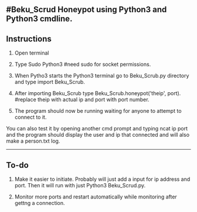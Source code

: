 #Beku_Scrud
Honeypot using Python3 and Python3 cmdline.
-------------
Instructions
-------------
1. Open terminal

2. Type Sudo Python3 #need sudo for socket permissions.

3. When Pytho3 starts the Python3 terminal go to Beku_Scrub.py directory and type import Beku_Scrub.

4. After importing Beku_Scrub type Beku_Scrub.honeypot('theip', port). #replace theip with actual ip and port with port number.

5. The program should now be running waiting for anyone to attempt to connect to it. 

You can also test it by opening another cmd prompt and typing ncat ip port and the program should display the user and ip that connected and will also make a person.txt log.

-----------
To-do
-----------
1. Make it easier to initiate. Probably will just add a input for ip address and port. Then it will run with just Python3 Beku_Scrud.py.

2. Monitor more ports and restart automatically while monitoring after gettng a connection.
